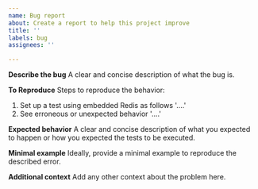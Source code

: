 ```yaml
---
name: Bug report
about: Create a report to help this project improve
title: ''
labels: bug
assignees: ''

---
```


**Describe the bug**
A clear and concise description of what the bug is.

**To Reproduce**
Steps to reproduce the behavior:

1. Set up a test using embedded Redis as follows '....'
2. See erroneous or unexpected behavior '....'

**Expected behavior**
A clear and concise description of what you expected to happen or how you expected the tests to be executed.

**Minimal example**
Ideally, provide a minimal example to reproduce the described error.

**Additional context**
Add any other context about the problem here.
